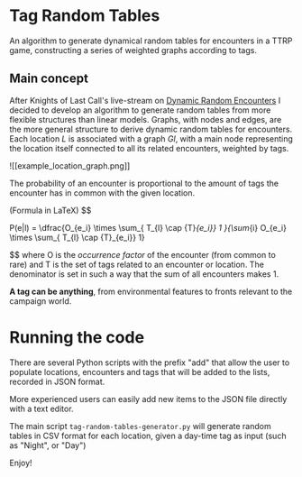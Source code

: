 # Tag Random Tables
An algorithm to generate dynamical random tables for encounters in a TTRP game, constructing a series of weighted graphs according to tags.

## Main concept

After Knights of Last Call's live-stream on [Dynamic Random Encounters](https://www.youtube.com/watch?v=8cHfi9csAVc) I decided to develop an algorithm to generate random tables from more flexible structures than linear models. Graphs, with nodes and edges, are the more general structure to derive dynamic random tables for encounters. Each location _L_ is associated with a graph _Gl_, with a main node representing the location itself connected to all its related encounters, weighted by tags. 

![[example_location_graph.png]]

The probability of an encounter is proportional to the amount of tags the encounter has in common with the given location.

(Formula in LaTeX)
$$

P(e|l) = \dfrac{O_{e_i} \times \sum_{ T_{l} \cap {T}_{e_i}} 1 }{\sum_{i} O_{e_i} \times \sum_{ T_{l} \cap {T}_{e_i}} 1}

$$
where O is the _occurrence factor_ of the encounter (from common to rare) and T is the set of tags related to an encounter or location. The denominator is set in such a way that the sum of all encounters makes 1.

**A tag can be anything**, from environmental features to fronts relevant to the campaign world.

# Running the code

There are several Python scripts with the prefix "add" that allow the user to populate locations, encounters and tags that will be added to the lists, recorded in JSON format.

More experienced users can easily add new items to the JSON file directly with a text editor.

The main script ``tag-random-tables-generator.py`` will generate random tables in CSV format for each location, given a day-time tag as input (such as "Night", or "Day")

Enjoy!
